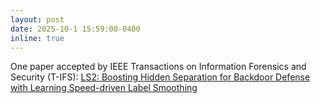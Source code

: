 ```yaml
---
layout: post
date: 2025-10-1 15:59:00-0400
inline: true
---
```


One paper accepted by IEEE Transactions on Information Forensics and Security (T-IFS): <ins>[LS2: Boosting Hidden Separation for Backdoor Defense with Learning Speed-driven Label Smoothing](https://doi.org/10.1109/TIFS.2025.3616621)</ins>
